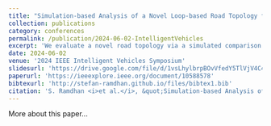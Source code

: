```yaml
---
title: "Simulation-based Analysis of a Novel Loop-based Road Topology for Autonomous Vehicles"
collection: publications
category: conferences
permalink: /publication/2024-06-02-IntelligentVehicles
excerpt: 'We evaluate a novel road topology via a simulated comparison using SUMO and MATLAB/Simulink.'
date: 2024-06-02
venue: '2024 IEEE Intelligent Vehicles Symposium'
slidesurl: 'https://drive.google.com/file/d/1vsLhylbrpBOvVfedY5TlVjV4C49YvL-w/view?usp=sharing'
paperurl: 'https://ieeexplore.ieee.org/document/10588578'
bibtexurl: 'http://stefan-ramdhan.github.io/files/bibtex1.bib'
citation: 'S. Ramdhan <i>et al.</i>, &quot;Simulation-based Analysis of a Novel Loop-based Road Topology for Autonomous Vehicles,&quot; <i>IEEE Intelligent Vehicles Symposium (IV)</i>, Jeju Island, Korea, Republic of, 2024, pp. 1000-1007, doi:10.1109/IV55156.2024.10588578.'
---
```

More about this paper...
